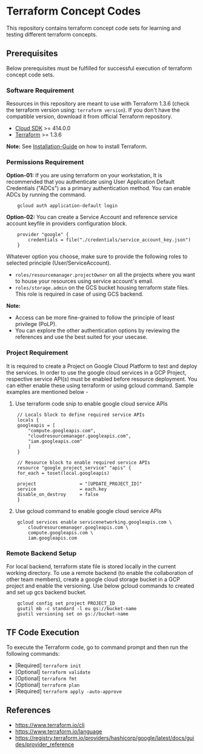 # Terraform Concept Codes
This repository contains terraform concept code sets for learning and testing different terraform concepts.

## Prerequisites
Below prerequisites must be fulfilled for successful execution of terraform concept code sets.

### Software Requirement
Resources in this repository are meant to use with Terraform 1.3.6 (check the terraform version using: `terraform version`). If you don't have the compatible version, download it from official Terraform repository.

-   [Cloud SDK](https://cloud.google.com/sdk/install) >= 414.0.0
-   [Terraform](https://www.terraform.io/downloads.html) >= 1.3.6

**Note:** See [Installation-Guide](https://gist.github.com/anupam-sy/7458df6506e8e3cfb28c0ff56fab546a) on how to install Terraform.

### Permissions Requirement
**Option-01:** If you are using terraform on your workstation, It is recommended that you authenticate using User Application Default Credentials ("ADCs") as a primary authentication method. You can enable ADCs by running the command.

```
    gcloud auth application-default login
```

**Option-02:** You can create a Service Account and reference service account keyfile in providers configuration block.

```
    provider "google" {
        credentials = file("./credentials/service_account_key.json")
    }
```

Whatever option you choose, make sure to provide the following roles to selected principle (User/ServiceAccount).
- `roles/resourcemanager.projectOwner` on all the projects where you want to house your resources using service account's email.
- `roles/storage.admin` on the GCS bucket housing terraform state files. This role is required in case of using GCS backend.

**Note:** 
- Access can be more fine-grained to follow the principle of least privilege (PoLP).
- You can explore the other authentication options by reviewing the references and use the best suited for your usecase.

### Project Requirement
It is required to create a Project on Google Cloud Platform to test and deploy the services. In order to use the google cloud services in a GCP Project, respective service API(s) must be enabled before resource deployment. You can either enable these using terraform or using gcloud command. Sample examples are mentioned below -

1. Use terraform code snip to enable google cloud service APIs
```
    // Locals block to define required service APIs
    locals {
    googleapis = [
        "compute.googleapis.com",
        "cloudresourcemanager.googleapis.com",
        "iam.googleapis.com"
        ]
    }

    // Resource block to enable required service APIs
    resource "google_project_service" "apis" {
    for_each = toset(local.googleapis)

    project                = "[UPDATE_PROJECT_ID]"
    service                = each.key
    disable_on_destroy     = false
    }
```

2. Use gcloud command to enable google cloud service APIs
```
	gcloud services enable servicenetworking.googleapis.com \
	    cloudresourcemanager.googleapis.com \
	    compute.googleapis.com \
	    iam.googleapis.com
```

### Remote Backend Setup
For local backend, terraform state file is stored locally in the current working directory. To use a remote backend (to enable the collaboration of other team members), create a google cloud storage bucket in a GCP project and enable the versioning. Use below gcloud commands to created and set up gcs backend bucket.

```
    gcloud config set project PROJECT_ID
    gsutil mb -c standard -l eu gs://bucket-name
    gsutil versioning set on gs://bucket-name
```

## TF Code Execution
To execute the Terraform code, go to command prompt and then run the following commands:

-   [Required] `terraform init`
-   [Optional] `terraform validate`
-   [Optional] `terraform fmt`
-   [Optional] `terraform plan`
-   [Required] `terraform apply -auto-approve`

## References
- https://www.terraform.io/cli
- https://www.terraform.io/language
- https://registry.terraform.io/providers/hashicorp/google/latest/docs/guides/provider_reference